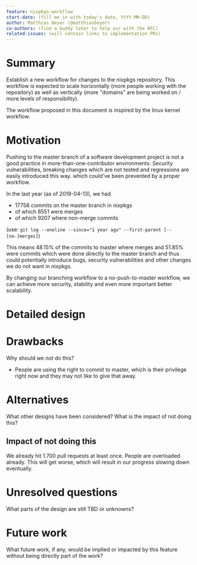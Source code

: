 ```yaml
---
feature: nixpkgs-workflow
start-date: (fill me in with today's date, YYYY-MM-DD)
author: Matthias Beyer (@matthiasbeyer)
co-authors: (find a buddy later to help our with the RFC)
related-issues: (will contain links to implementation PRs)
---
```


# Summary
[summary]: #summary

Establish a new workflow for changes to the nixpkgs repository. This workflow is
expected to scale horizontally (more people working with the repository) as well
as vertically (more "domains" are being worked on / more levels of
responsibility).

The workflow proposed in this document is inspired by the linux kernel workflow.


# Motivation
[motivation]: #motivation

Pushing to the master branch of a software development project is not a good
practice in more-than-one-contributor environments.
Security vulnerabilities, breaking changes which are not tested and regressions
are easily introduced this way. which could've been prevented by a proper
workflow.
<!-- TODO: Expand -->

In the last year (as of 2019-04-13), we had

* 17758 commits on the master branch in nixpkgs
* of which 8551 were merges
* of which 9207 where non-merge commits

(use: `git log --oneline --since="1 year ago" --first-parent [--[no-]merges]`)

This means 48.15% of the commits to master where merges and 51.85% were commits
which were done directly to the master branch and thus could potentially
introduce bugs, security vulnerabilities and other changes we do not want in
nixpkgs.

By changing our branching workflow to a no-push-to-master workflow, we can
achieve more security, stability and even more important better scalability.
<!-- TODO: Expand -->


# Detailed design
[design]: #detailed-design

<!-- TODO -->


# Drawbacks
[drawbacks]: #drawbacks

Why should we *not* do this?
<!-- TODO -->

* People are using the right to commit to master, which is their privilege right
  now and they may not like to give that away.


# Alternatives
[alternatives]: #alternatives

What other designs have been considered? What is the impact of not doing this?
<!-- TODO -->

## Impact of not doing this

We already hit 1.700 pull requests at least once. People are overloaded already.
This will get worse, which will result in our progress slowing down eventually.


# Unresolved questions
[unresolved]: #unresolved-questions

What parts of the design are still TBD or unknowns?
<!-- TODO -->


# Future work
[future]: #future-work

What future work, if any, would be implied or impacted by this feature
without being directly part of the work?

